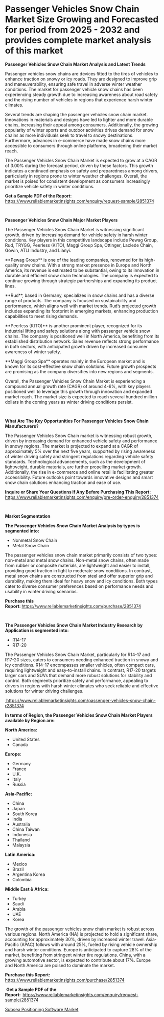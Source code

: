 <p><h1>Passenger Vehicles Snow Chain Market Size Growing and Forecasted for period from 2025 - 2032 and provides complete market analysis of this market</h1></p><p><strong>Passenger Vehicles Snow Chain Market Analysis and Latest Trends</strong></p>
<p><p>Passenger vehicles snow chains are devices fitted to the tires of vehicles to enhance traction on snowy or icy roads. They are designed to improve grip and maneuverability, ensuring safe travel in adverse winter weather conditions. The market for passenger vehicle snow chains has been experiencing steady growth due to increasing awareness about road safety and the rising number of vehicles in regions that experience harsh winter climates.</p><p>Several trends are shaping the passenger vehicles snow chain market. Innovations in materials and designs have led to lighter and more durable chains, increasing their appeal among consumers. Additionally, the growing popularity of winter sports and outdoor activities drives demand for snow chains as more individuals seek to travel to snowy destinations. Furthermore, advances in e-commerce have made snow chains more accessible to consumers through online platforms, broadening their market reach.</p><p>The Passenger Vehicles Snow Chain Market is expected to grow at a CAGR of 3.00% during the forecast period, driven by these factors. This growth indicates a continued emphasis on safety and preparedness among drivers, particularly in regions prone to winter weather challenges. Overall, the market is poised for consistent development as consumers increasingly prioritize vehicle safety in winter conditions.</p></p>
<p><strong>Get a Sample PDF of the Report:&nbsp;</strong> <a href="https://www.reliablemarketinsights.com/enquiry/request-sample/2851374?utm_campaign=2938&utm_medium=2&utm_source=Github&utm_content=ia&utm_term=11032025&utm_id=passenger-vehicles-snow-chain">https://www.reliablemarketinsights.com/enquiry/request-sample/2851374</a></p>
<p>&nbsp;</p>
<p><strong>Passenger Vehicles Snow Chain Major Market Players</strong></p>
<p><p>The Passenger Vehicles Snow Chain Market is witnessing significant growth, driven by increasing demand for vehicle safety in harsh winter conditions. Key players in this competitive landscape include Pewag Group, Rud, TRYGG, Peerless (KITO), Maggi Group Spa, Ottinger, Laclede Chain, Gowin, ATLI Industry, and Lianyi.</p><p>**Pewag Group** is one of the leading companies, renowned for its high-quality snow chains. With a strong market presence in Europe and North America, its revenue is estimated to be substantial, owing to its innovation in durable and efficient snow chain technologies. The company is expected to continue growing through strategic partnerships and expanding its product lines.</p><p>**Rud**, based in Germany, specializes in snow chains and has a diverse range of products. The company is focused on sustainability and performance, which aligns well with market trends. Rud’s projected growth includes expanding its footprint in emerging markets, enhancing production capabilities to meet rising demands.</p><p>**Peerless (KITO)** is another prominent player, recognized for its industrial lifting and safety solutions along with passenger vehicle snow chains. The company is positioned well in North America, benefiting from its established distribution network. Sales revenue reflects strong performance in both sectors, with anticipated growth driven by increased consumer awareness of winter safety.</p><p>**Maggi Group Spa** operates mainly in the European market and is known for its cost-effective snow chain solutions. Future growth prospects are promising as the company diversifies into new regions and segments.</p><p>Overall, the Passenger Vehicles Snow Chain Market is experiencing a compound annual growth rate (CAGR) of around 4-6%, with key players positioned well to leverage this growth through innovation and expanded market reach. The market size is expected to reach several hundred million dollars in the coming years as winter driving conditions persist.</p></p>
<p>&nbsp;</p>
<p><strong>What Are The Key Opportunities For Passenger Vehicles Snow Chain Manufacturers?</strong></p>
<p><p>The Passenger Vehicles Snow Chain market is witnessing robust growth, driven by increasing demand for enhanced vehicle safety and performance in snowy regions. The market is projected to expand at a CAGR of approximately 5% over the next five years, supported by rising awareness of winter driving safety and stringent regulations regarding vehicle safety standards. Technological advancements, such as the development of lightweight, durable materials, are further propelling market growth. Additionally, the rise in e-commerce and online retail is facilitating greater accessibility. Future outlooks point towards innovative designs and smart snow chain solutions enhancing traction and ease of use.</p></p>
<p><strong>Inquire or Share Your Questions If Any Before Purchasing This Report:</strong> <a href="https://www.reliablemarketinsights.com/enquiry/pre-order-enquiry/2851374?utm_campaign=2938&utm_medium=2&utm_source=Github&utm_content=ia&utm_term=11032025&utm_id=passenger-vehicles-snow-chain">https://www.reliablemarketinsights.com/enquiry/pre-order-enquiry/2851374</a></p>
<p>&nbsp;</p>
<p><strong>Market Segmentation</strong></p>
<p><strong>The Passenger Vehicles Snow Chain Market Analysis by types is segmented into:</strong></p>
<p><ul><li>Nonmetal Snow Chain</li><li>Metal Snow Chain</li></ul></p>
<p><p>The passenger vehicles snow chain market primarily consists of two types: non-metal and metal snow chains. Non-metal snow chains, often made from rubber or composite materials, are lightweight and easier to install, providing good traction in light to moderate snow conditions. In contrast, metal snow chains are constructed from steel and offer superior grip and durability, making them ideal for heavy snow and icy conditions. Both types cater to diverse consumer preferences based on performance needs and usability in winter driving scenarios.</p></p>
<p><strong>Purchase this Report:&nbsp;</strong><a href="https://www.reliablemarketinsights.com/purchase/2851374?utm_campaign=2938&utm_medium=2&utm_source=Github&utm_content=ia&utm_term=11032025&utm_id=passenger-vehicles-snow-chain">https://www.reliablemarketinsights.com/purchase/2851374</a></p>
<p>&nbsp;</p>
<p><strong>The Passenger Vehicles Snow Chain Market Industry Research by Application is segmented into:</strong></p>
<p><ul><li>R14-17</li><li>R17-20</li></ul></p>
<p><p>The Passenger Vehicles Snow Chain Market, particularly for R14-17 and R17-20 sizes, caters to consumers needing enhanced traction in snowy and icy conditions. R14-17 encompasses smaller vehicles, often compact cars, requiring lightweight and easy-to-install chains. In contrast, R17-20 targets larger cars and SUVs that demand more robust solutions for stability and control. Both segments prioritize safety and performance, appealing to drivers in regions with harsh winter climates who seek reliable and effective solutions for winter driving challenges.</p></p>
<p><a href="https://www.reliablemarketinsights.com/passenger-vehicles-snow-chain-r2851374?utm_campaign=2938&utm_medium=2&utm_source=Github&utm_content=ia&utm_term=11032025&utm_id=passenger-vehicles-snow-chain">&nbsp;https://www.reliablemarketinsights.com/passenger-vehicles-snow-chain-r2851374</a></p>
<p><strong>In terms of Region, the Passenger Vehicles Snow Chain Market Players available by Region are:</strong></p>
<p>
    <p> <strong> North America: </strong>
        <ul>
            <li>United States</li>
            <li>Canada</li>
        </ul>
        </p> 
    <p> <strong> Europe: </strong>
        <ul>
            <li>Germany</li>
            <li>France</li>
            <li>U.K.</li>
            <li>Italy</li>
            <li>Russia</li>
        </ul>
        </p> 
    <p> <strong> Asia-Pacific: </strong>
        <ul>
            <li>China</li>
            <li>Japan</li>
            <li>South Korea</li>
            <li>India</li>
            <li>Australia</li>
            <li>China Taiwan</li>
            <li>Indonesia</li>
            <li>Thailand</li>
            <li>Malaysia</li>
        </ul>
        </p> 
    <p> <strong> Latin America: </strong>
        <ul>
            <li>Mexico</li>
            <li>Brazil</li>
            <li>Argentina Korea</li>
            <li>Colombia</li>
        </ul>
        </p> 
    <p> <strong> Middle East & Africa: </strong>
        <ul>
            <li>Turkey</li>
            <li>Saudi</li>
            <li>Arabia</li>
            <li>UAE</li>
            <li>Korea</li>
        </ul>
    </p>
    </p>
<p><p>The growth of the passenger vehicles snow chain market is robust across various regions. North America (NA) is projected to hold a significant share, accounting for approximately 30%, driven by increased winter travel. Asia-Pacific (APAC) follows with around 25%, fueled by rising vehicle ownership and harsh winter conditions. Europe is anticipated to capture 28% of the market, benefiting from stringent winter tire regulations. China, with a growing automotive sector, is expected to contribute about 17%. Europe and North America are poised to dominate the market.</p></p>
<p><strong>Purchase this Report: </strong><a href="https://www.reliablemarketinsights.com/purchase/2851374?utm_campaign=2938&utm_medium=2&utm_source=Github&utm_content=ia&utm_term=11032025&utm_id=passenger-vehicles-snow-chain">https://www.reliablemarketinsights.com/purchase/2851374</a></p>
<p>&nbsp;<strong>Get a Sample PDF of the Report:&nbsp;&nbsp;</strong><a href="https://www.reliablemarketinsights.com/enquiry/request-sample/2851374?utm_campaign=2938&utm_medium=2&utm_source=Github&utm_content=ia&utm_term=11032025&utm_id=passenger-vehicles-snow-chain">https://www.reliablemarketinsights.com/enquiry/request-sample/2851374</a></p>
<p><strong></strong></p>
<p><p><a href="https://github.com/moroesarta/Market-Research-Report-List-1/blob/main/subsea-positioning-software-market.md?utm_campaign=2938&utm_medium=2&utm_source=Github&utm_content=ia&utm_term=11032025&utm_id=passenger-vehicles-snow-chain">Subsea Positioning Software Market</a></p></p>